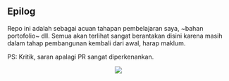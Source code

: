 ## Epilog
Repo ini adalah sebagai acuan tahapan pembelajaran saya, ~bahan portofolio~ dll. Semua akan terlihat sangat berantakan disini karena masih dalam tahap pembangunan kembali dari awal, harap maklum.

PS: Kritik, saran apalagi PR sangat diperkenankan.

<p align="center"><img src="https://raw.githubusercontent.com/catppuccin/catppuccin/main/assets/footers/gray0_ctp_on_line.svg?sanitize=true" /></p>
